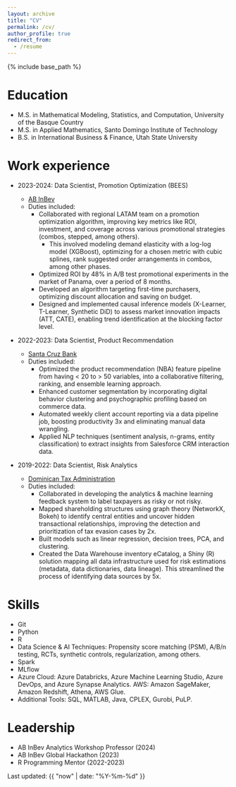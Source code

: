 ```yaml
---
layout: archive
title: "CV"
permalink: /cv/
author_profile: true
redirect_from:
  - /resume
---
```


{% include base_path %}

Education
======
<!-- * Ph.D. in Mathematics and Statistics, University of the Basque Country, 2029 (expected) -->
* M.S. in Mathematical Modeling, Statistics, and Computation, University of the Basque Country
* M.S. in Applied Mathematics, Santo Domingo Institute of Technology
* B.S. in International Business & Finance, Utah State University
<!-- * B.E. in Civil Engineering (first year), Santo Domingo Institute of Technology -->

Work experience
======
<!-- * 2024-Present: Data Scientist, LLM Engineer
  * [Invisible Technologies](https://www.invisible.co/)
  * Duties include:
    * Engineer and curate high-quality datasets to fine-tune large language models (LLMs) for expert-level performance in specialized domains, with emphasis on advanced mathematics, multi-step logical reasoning, and research-intensive tasks.
    * Develop Chain-of-Thought (CoT) reasoning prompts and scaffolded training strategies to strengthen model abilities in stepwise problem-solving, multi-hop inference, and inductive logic.
    * Designed adversarial prompts to surface model failure modes in complex tasks, collected source-verified corrections, and built supervised fine-tuning datasets, reducing hallucination rates in deep research models by ~15%. -->

* 2023-2024: Data Scientist, Promotion Optimization (BEES)
  * [AB InBev](https://www.ab-inbev.com/)
  * Duties included:
    * Collaborated with regional LATAM team on a promotion optimization algorithm, improving key metrics like ROI, investment, and coverage across various promotional strategies (combos, stepped, among others).
      * This involved modeling demand elasticity with a log-log model (XGBoost), optimizing for a chosen metric with cubic splines, rank suggested order arrangements in combos, among other phases.
    * Optimized ROI by 48% in A/B test promotional experiments in the market of Panama, over a period of 8 months.
    * Developed an algorithm targeting first-time purchasers, optimizing discount allocation and saving on budget.
    * Designed and implemented causal inference models (X-Learner, T-Learner, Synthetic DiD) to assess market innovation impacts (ATT, CATE), enabling trend identification at the blocking factor level.


* 2022-2023: Data Scientist, Product Recommendation
  * [Santa Cruz Bank](https://bsc.com.do/home)
  * Duties included:
    * Optimized the product recommendation (NBA) feature pipeline from having < 20 to > 50 variables, into a collaborative filtering, ranking, and ensemble learning approach.
    * Enhanced customer segmentation by incorporating digital behavior clustering and psychographic profiling based on commerce data.
    * Automated weekly client account reporting via a data pipeline job, boosting productivity 3x and eliminating manual data wrangling.
    * Applied NLP techniques (sentiment analysis, n-grams, entity classification) to extract insights from Salesforce CRM interaction data.


* 2019-2022: Data Scientist, Risk Analytics
  * [Dominican Tax Administration](https://dgii.gov.do/Paginas/default.aspx)
  * Duties included:
    * Collaborated in developing the analytics & machine learning feedback system to label taxpayers as risky or not risky.
    * Mapped shareholding structures using graph theory (NetworkX, Bokeh) to identify central entities and uncover hidden transactional relationships, improving the detection and prioritization of tax evasion cases by 2x.
    * Built models such as linear regression, decision trees, PCA, and clustering.
    * Created the Data Warehouse inventory eCatalog, a Shiny (R) solution mapping all data infrastructure used for risk estimations (metadata, data dictionaries, data lineage). This streamlined the process of identifying data sources by 5x.



Skills
======
* Git
* Python
* R
* Data Science & AI Techniques: Propensity score matching (PSM), A/B/n testing, RCTs, synthetic controls, regularization, among others.
* Spark
* MLflow
* Azure Cloud: Azure Databricks, Azure Machine Learning Studio, Azure DevOps, and Azure Synapse Analytics. AWS: Amazon SageMaker, Amazon Redshift, Athena, AWS Glue.
* Additional Tools: SQL, MATLAB, Java, CPLEX, Gurobi, PuLP.


Leadership
======
* AB InBev Analytics Workshop Professor (2024)
* AB InBev Global Hackathon (2023)
* R Programming Mentor (2022-2023)



Last updated: {{ "now" | date: "%Y-%m-%d" }}
